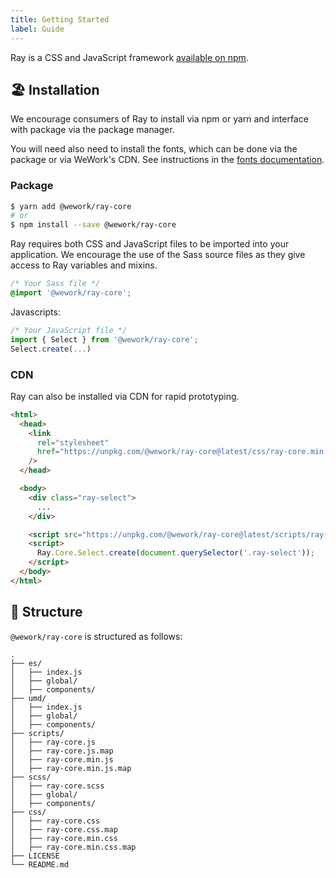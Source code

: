 ```yaml
---
title: Getting Started
label: Guide
---
```


<page-intro>Ray is a CSS and JavaScript framework [available on npm](https://github.com/WeConnect/ray).</page-intro>

## 🏖 Installation

We encourage consumers of Ray to install via npm or yarn and interface with package via the package manager.

You will need also need to install the fonts, which can be done via the package or via WeWork's CDN. See instructions in the [fonts documentation](/fonts).

### Package

```bash
$ yarn add @wework/ray-core
# or
$ npm install --save @wework/ray-core
```

Ray requires both CSS and JavaScript files to be imported into your application.
We encourage the use of the Sass source files as they give access to Ray variables and mixins.

```css
/* Your Sass file */
@import '@wework/ray-core';
```

Javascripts:

```js
/* Your JavaScript file */
import { Select } from '@wework/ray-core';
Select.create(...)
```

### CDN

Ray can also be installed via CDN for rapid prototyping.

```html
<html>
  <head>
    <link
      rel="stylesheet"
      href="https://unpkg.com/@wework/ray-core@latest/css/ray-core.min.css"
    />
  </head>

  <body>
    <div class="ray-select">
      ...
    </div>

    <script src="https://unpkg.com/@wework/ray-core@latest/scripts/ray-core.min.js"></script>
    <script>
      Ray.Core.Select.create(document.querySelector('.ray-select'));
    </script>
  </body>
</html>
```

## 📁 Structure

`@wework/ray-core` is structured as follows:

```
.
├── es/
│   ├── index.js
│   ├── global/
│   ├── components/
├── umd/
│   ├── index.js
│   ├── global/
│   ├── components/
├── scripts/
│   ├── ray-core.js
│   ├── ray-core.js.map
│   ├── ray-core.min.js
│   ├── ray-core.min.js.map
├── scss/
│   ├── ray-core.scss
│   ├── global/
│   ├── components/
├── css/
│   ├── ray-core.css
│   ├── ray-core.css.map
│   ├── ray-core.min.css
│   ├── ray-core.min.css.map
├── LICENSE
└── README.md
```
